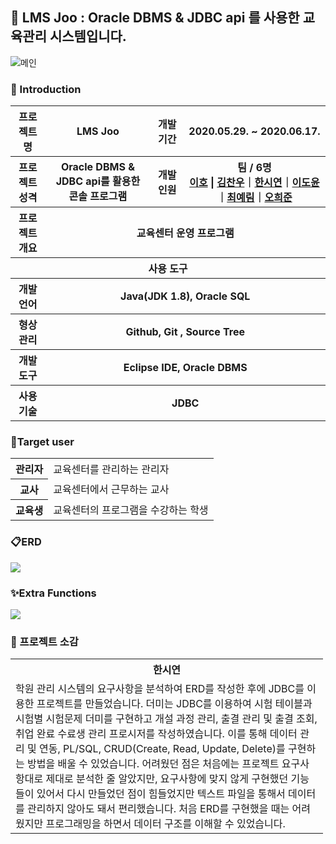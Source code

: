 ## 🍋 LMS Joo : Oracle DBMS & JDBC api 를 사용한 교육관리 시스템입니다.
![메인](https://user-images.githubusercontent.com/66079830/91794191-650dcd00-ec55-11ea-88f4-438f6dbcf61e.png)
    
### 👋 Introduction
<table>
    <tr>
        <th width="11%">프로젝트 명 </th>
        <th>LMS Joo</th>
        <th>개발기간</th>
        <th>2020.05.29. ~ 2020.06.17.</th>
    </tr>
    <tr>
        <th>프로젝트 성격</th>
        <th>Oracle DBMS & JDBC api를 활용한 <br>콘솔 프로그램</th>
        <th>개발인원</th>
        <th>팀 / 6명<br>
            <a href="https://github.com/leeho1110">이호</a> | <a href="https://github.com/chanu2757">김찬우</a>｜<a href="https://github.com/ithansiyeon">한시연</a>｜<a href="https://github.com/Doyun-Claire-Lee">이도윤</a>｜<a href="https://github.com/Yerim-Choi">최예림</a>｜<a href="https://github.com/12345hejun">오희준</a> 
        </th>
    </tr>
    <tr>
        <th>프로젝트 개요</th>
        <th colspan="3">교육센터 운영 프로그램</th>
    </tr>
    <tr>
        <th colspan="5">사용 도구</th>
    </tr>
    <tr>
        <th>개발언어</th>
        <th colspan="3">Java(JDK 1.8), Oracle SQL</th>
    </tr>
    <tr>
        <th>형상관리</th>
        <th colspan="3">Github, Git , Source Tree</th>
    </tr>
    <tr>
        <th>개발도구</th>
        <th colspan="3">Eclipse IDE, Oracle DBMS</th>
    </tr>
     <tr>
          <th>사용기술</th>
          <th colspan="3">JDBC</th>
      </tr>
</table>



### 🙋Target user
<table>
    <tr>
        <th>관리자</th>
        <td>교육센터를 관리하는 관리자</td>
    </tr>
    <tr>
        <th>교사</th>
        <td>교육센터에서 근무하는 교사</td>
    </tr>
    <tr>
        <th>교육생</th>
        <td>교육센터의 프로그램을 수강하는 학생</td>
    </tr>
</table>

### 📋ERD 
<!--이미지 삽입-->
<img src="https://user-images.githubusercontent.com/62372281/89610380-4fef8980-d8b5-11ea-9bdf-b673e13e3ec3.PNG"></img>


### ✨Extra Functions
<img src="https://user-images.githubusercontent.com/62372281/89610196-e4a5b780-d8b4-11ea-83ba-8083a3c4497f.PNG"></img>

### :mega: 프로젝트 소감

<table style="width:500px;">
    <tr>
        <th>한시연</th>
    </tr>
    <tr>
        <td>
         학원 관리 시스템의 요구사항을 분석하여 ERD를 작성한 후에 JDBC를 이용한 프로젝트를 만들었습니다. 더미는 JDBC를 이용하여 시험 테이블과 시험별 시험문제 더미를 구현하고 개설 과정 관리, 출결 관리 및 출결 조회, 취업 완료 수료생 관리 프로시저를 작성하였습니다. 이를 통해 데이터 관리 및 연동, PL/SQL, CRUD(Create, Read, Update, Delete)를 구현하는 방법을 배울 수 있었습니다. 
어려웠던 점은 처음에는 프로젝트 요구사항대로 제대로 분석한 줄 알았지만, 요구사항에 맞지 않게 구현했던 기능들이 있어서 다시 만들었던 점이 힘들었지만 텍스트 파일을 통해서 데이터를 관리하지 않아도 돼서 편리했습니다. 처음 ERD를 구현했을 때는 어려웠지만 프로그래밍을 하면서 데이터 구조를 이해할 수 있었습니다.
        </td>
    </tr>
</table>
                                                                                                                                      

